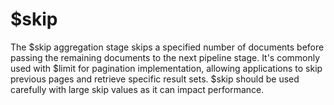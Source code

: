 # $skip

The $skip aggregation stage skips a specified number of documents before passing the remaining documents to the next pipeline stage. It's commonly used with $limit for pagination implementation, allowing applications to skip previous pages and retrieve specific result sets. $skip should be used carefully with large skip values as it can impact performance.